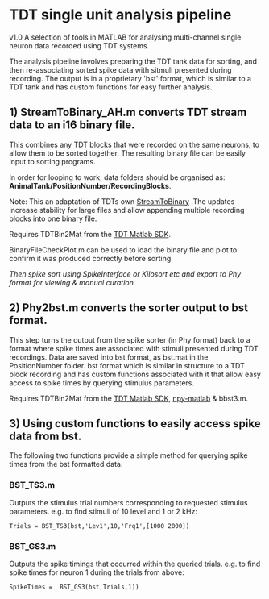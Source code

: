 # TDT single unit analysis pipeline
v1.0
A selection of tools in MATLAB for analysing multi-channel single neuron data recorded using TDT systems. 

The analysis pipeline involves preparing the TDT tank data for sorting, and then re-associating sorted spike data with sitmuli presented during recording. The output is in a proprietary 'bst' format, which is similar to a TDT tank and has custom functions for easy further analysis.

## 1) StreamToBinary_AH.m converts TDT stream data to an i16 binary file. 
This combines any TDT blocks that were recorded on the same neurons, to allow them to be sorted together. The resulting binary file can be easily input to sorting programs. 

In order for looping to work, data folders should be organised as: **AnimalTank/PositionNumber/RecordingBlocks**.

Note: This an adaptation of TDTs own [StreamToBinary](https://www.tdt.com/docs/sdk/offline-data-analysis/offline-data-matlab/export-continuous-data-to-binary-file/) .The updates increase stability for large files and allow appending multiple recording blocks into one binary file. 

Requires TDTBin2Mat from the [TDT Matlab SDK](https://www.tdt.com/docs/sdk/offline-data-analysis/offline-data-matlab/).

BinaryFileCheckPlot.m can be used to load the binary file and plot to confirm it was produced correctly before sorting.

_Then spike sort using SpikeInterface or Kilosort etc and export to Phy format for viewing & manual curation._

## 2) Phy2bst.m converts the sorter output to bst format.
This step turns the output from the spike sorter (in Phy format) back to a format where spike times are associated with stimuli presented during TDT recordings. Data are saved into bst format, as bst.mat in the PositionNumber folder. bst format which is similar in structure to a TDT block recording and has custom functions associated with it that allow easy access to spike times by querying stimulus parameters.

Requires TDTBin2Mat from the [TDT Matlab SDK](https://www.tdt.com/docs/sdk/offline-data-analysis/offline-data-matlab/), [npy-matlab](https://github.com/kwikteam/npy-matlab/tree/master) & bbst3.m.

## 3) Using custom functions to easily access spike data from bst.
The following two functions provide a simple method for querying spike times from the bst formatted data.

### BST_TS3.m
Outputs the stimulus trial numbers corresponding to requested stimulus parameters. e.g. to find stimuli of 10 level and 1 or 2 kHz:

`Trials = BST_TS3(bst,'Lev1',10,'Frq1',[1000 2000])`

### BST_GS3.m
Outputs the spike timings that occurred within the queried trials. e.g. to find spike times for neuron 1 during the trials from above:

`SpikeTimes =  BST_GS3(bst,Trials,1))`
